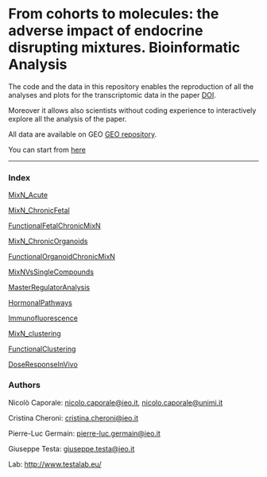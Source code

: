 # From cohorts to molecules: the adverse impact of endocrine disrupting mixtures. Bioinformatic Analysis

The code and the data in this repository enables the reproduction of all the analyses and plots for the transcriptomic data in the paper 
[DOI](https://doi.org/10.1126/science.abe8244).

Moreover it allows also scientists without coding experience to interactively explore all the analysis of the paper.

All data are available on GEO 
[GEO repository](https://www.ncbi.nlm.nih.gov/geo/query/acc.cgi?acc=GSE171566).

You can start from [here](01_MixN_Acute.html)

***
### Index

[MixN_Acute](01_MixN_Acute.html)

[MixN_ChronicFetal](02_MixN_ChronicFetal.html)

[FunctionalFetalChronicMixN](03_FunctionalFetalChronicMixN.html)

[MixN_ChronicOrganoids](04_MixN_ChronicOrganoids.html)

[FunctionalOrganoidChronicMixN](05_FunctionalOrganoidChronicMixN.html)

[MixNVsSingleCompounds](06_MixVsSingleCompounds.html)

[MasterRegulatorAnalysis](07_MasterRegulatorAnalysis.html)

[HormonalPathways](08_HormonalPathways.html)

[Immunofluorescence](09_Immunofluorescence.html)

[MixN_clustering](10_MixN_clustering.html)

[FunctionalClustering](11_FunctionalClustering.html)

[DoseResponseInVivo](12_DoseResponse_InVivo.html)

### Authors

Nicolò Caporale: nicolo.caporale@ieo.it, nicolo.caporale@unimi.it

Cristina Cheroni: cristina.cheroni@ieo.it

Pierre-Luc Germain: pierre-luc.germain@ieo.it

Giuseppe Testa: giuseppe.testa@ieo.it

Lab: http://www.testalab.eu/ 

